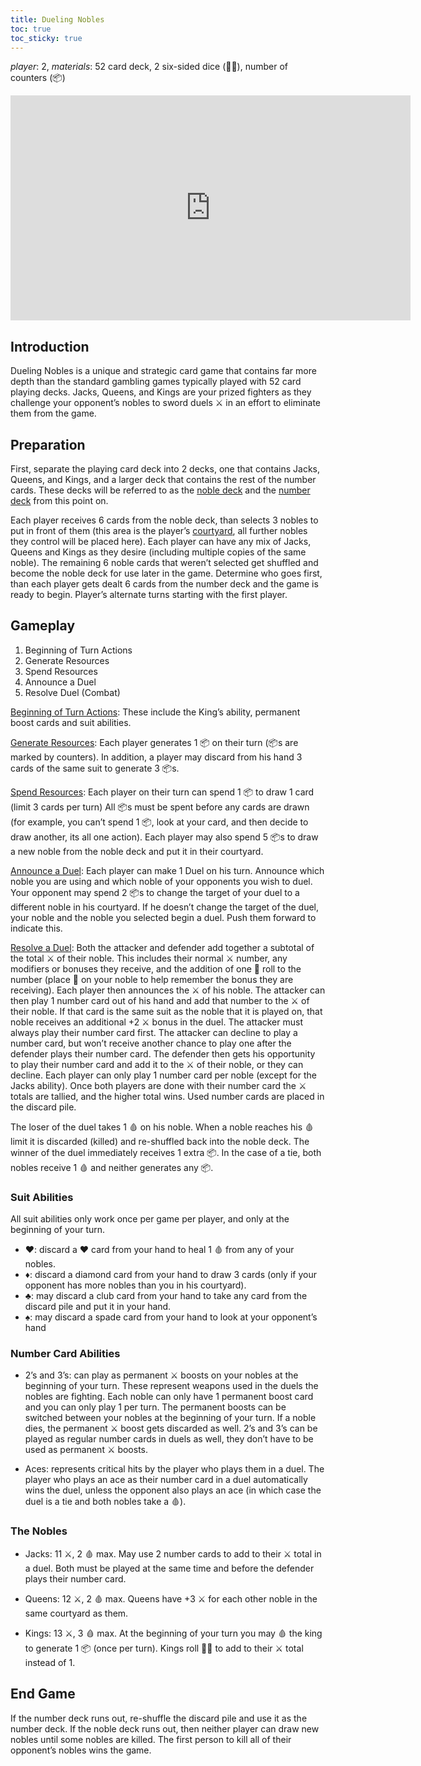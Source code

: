 ```yaml
---
title: Dueling Nobles
toc: true
toc_sticky: true
---
```


_player_: 2, _materials_: 52 card deck, 2 six-sided dice (🎲🎲), number of counters (📦)


<iframe width="640" height="360" src="https://www.youtube-nocookie.com/embed/-3PdufVVTTI?controls=0" frameborder="0" allowfullscreen></iframe>

## Introduction

Dueling Nobles is a unique and strategic card game that contains far more depth than the standard gambling games typically played with 52 card playing decks. Jacks, Queens, and Kings are your prized fighters as they challenge your opponent’s nobles to sword duels ⚔️ in an effort to eliminate them from the game.

## Preparation

First, separate the playing card deck into 2 decks, one that contains Jacks, Queens, and Kings, and a larger deck that contains the rest of the number cards. These decks will be referred to as the <ins>noble deck</ins> and the <ins>number deck</ins> from this point on. 

Each player receives 6 cards from the noble deck, than selects 3 nobles to put in front of them (this area is the player’s <ins>courtyard</ins>, all further nobles they control will be placed here). Each player can have any mix of Jacks, Queens and Kings as they desire (including multiple copies of the same noble). The remaining 6 noble cards that weren’t selected get shuffled and become the noble deck for use later in the game. Determine who goes first, than each player gets dealt 6 cards from the number deck and the game is ready to begin. Player’s alternate turns starting with the first player.

## Gameplay

1. Beginning of Turn Actions
2. Generate Resources
3. Spend Resources
4. Announce a Duel
5. Resolve Duel (Combat)

<ins>Beginning of Turn Actions</ins>: These include the King’s ability, permanent boost cards and suit abilities.

<ins>Generate Resources</ins>: Each player generates 1 📦 on their turn (📦s are marked by counters). In addition, a player may discard from his hand 3 cards of the same suit to generate 3 📦s.

<ins>Spend Resources</ins>: Each player on their turn can spend 1 📦 to draw 1 card (limit 3 cards per turn) All 📦s must be spent before any cards are drawn (for example, you can’t spend 1 📦, look at your card, and then decide to draw another, its all one action). Each player may also spend 5 📦s to draw a new noble from the noble deck and put it in their courtyard.

<ins>Announce a Duel</ins>: Each player can make 1 Duel on his turn. Announce which noble you are using and which noble of your opponents you wish to duel. Your opponent may spend 2 📦s to change the target of your duel to a different noble in his courtyard. If he doesn’t change the target of the duel, your noble and the noble you selected begin a duel. Push them forward to indicate this.

<ins>Resolve a Duel</ins>: Both the attacker and defender add together a subtotal of the total ⚔️ of their noble. This includes their normal ⚔️ number, any modifiers or bonuses they receive, and the addition of one 🎲 roll to the number (place 🎲 on your noble to help remember the bonus they are receiving). Each player then announces the ⚔️ of his noble. The attacker can then play 1 number card out of his hand and add that number to the ⚔️ of their noble. If that card is the same suit as the noble that it is played on, that noble receives an additional +2 ⚔️ bonus in the duel. The attacker must always play their number card first. The attacker can decline to play a number card, but won’t receive another chance to play one after the defender plays their number card. The defender then gets his opportunity to play their number card and add it to the ⚔️ of their noble, or they can decline. Each player can only play 1 number card per noble (except for the Jacks ability). Once both players are done with their number card the ⚔️ totals are tallied, and the higher total wins. Used number cards are placed in the discard pile.

The loser of the duel takes 1 🩸 on his noble. When a noble reaches his 🩸 limit it is discarded (killed) and re-shuffled back into the noble deck. The winner of the duel immediately receives 1 extra 📦. In the case of a tie, both nobles receive 1 🩸 and neither generates any 📦.

### Suit Abilities

All suit abilities only work once per game per player, and only at the beginning of your turn. 

* ♥️: discard a ♥️ card from your hand to heal 1 🩸 from any of your nobles.
* ♦️: discard a diamond card from your hand to draw 3 cards (only if your opponent has more nobles than you in his courtyard).
* ♣️: may discard a club card from your hand to take any card from the discard pile and put it in your hand.
* ♠️: may discard a spade card from your hand to look at your opponent’s hand

### Number Card Abilities

* 2’s and 3’s: can play as permanent ⚔️ boosts on your nobles at the beginning of your turn. These represent weapons used in the duels the nobles are fighting. Each noble can only have 1 permanent boost card and you can only play 1 per turn. The permanent boosts can be switched between your nobles at the beginning of your turn. If a noble dies, the permanent ⚔️ boost gets discarded as well. 2’s and 3’s can be played as regular number cards in duels as well, they don’t have to be used as permanent ⚔️ boosts.

* Aces: represents critical hits by the player who plays them in a duel. The player who plays an ace as their number card in a duel automatically wins the duel, unless the opponent also plays an ace (in which case the duel is a tie and both nobles take a 🩸).

### The Nobles

* Jacks: 11 ⚔️, 2 🩸 max. May use 2 number cards to add to their ⚔️ total in a duel. Both must be played at the same time and before the defender plays their number card.

* Queens: 12 ⚔️, 2 🩸 max. Queens have +3 ⚔️ for each other noble in the same courtyard as them.

* Kings: 13 ⚔️, 3 🩸 max. At the beginning of your turn you may 🩸 the king to generate 1 📦 (once per turn). Kings roll 🎲🎲 to add to their ⚔️ total instead of 1.

## End Game
If the number deck runs out, re-shuffle the discard pile and use it as the number deck. If the noble deck runs out, then neither player can draw new nobles until some nobles are killed. The first person to kill all of their opponent’s nobles wins the game.